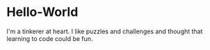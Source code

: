 # Hello-World
I'm a tinkerer at heart. I like puzzles and challenges and thought that learning to code could be fun. 
